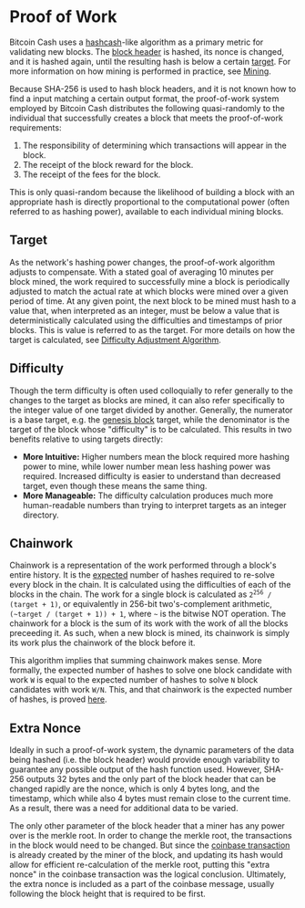 # Proof of Work

Bitcoin Cash uses a [hashcash](https://en.wikipedia.org/wiki/Hashcash)-like algorithm as a primary metric for validating new blocks.
The [block header](/protocol/blockchain/block/block-header) is hashed, its nonce is changed, and it is hashed again, until the resulting hash is below a certain [target](#target).
For more information on how mining is performed in practice, see [Mining](/protocol/blockchain/proof-of-work/mining).

Because SHA-256 is used to hash block headers, and it is not known how to find a input matching a certain output format, the proof-of-work system employed by Bitcoin Cash distributes the following quasi-randomly to the individual that successfully creates a block that meets the proof-of-work requirements:

 1. The responsibility of determining which transactions will appear in the block.
 2. The receipt of the block reward for the block.
 3. The receipt of the fees for the block.

This is only quasi-random because the likelihood of building a block with an appropriate hash is directly proportional to the computational power (often referred to as hashing power), available to each individual mining blocks.

## Target

As the network's hashing power changes, the proof-of-work algorithm adjusts to compensate.
With a stated goal of averaging 10 minutes per block mined, the work required to successfully mine a block is periodically adjusted to match the actual rate at which blocks were mined over a given period of time.
At any given point, the next block to be mined must hash to a value that, when interpreted as an integer, must be below a value that is deterministically calculated using the difficulties and timestamps of prior blocks.
This is value is referred to as the target.
For more details on how the target is calculated, see [Difficulty Adjustment Algorithm](/protocol/blockchain/proof-of-work/difficulty-adjustment-algorithm).

## Difficulty

Though the term difficulty is often used colloquially to refer generally to the changes to the target as blocks are mined, it can also refer specifically to the integer value of one target divided by another.
Generally, the numerator is a base target, e.g. the [genesis block](/protocol/blockchain#genesis-block) target, while the denominator is the target of the block whose "difficulty" is to be calculated.
This results in two benefits relative to using targets directly:

 - **More Intuitive:** Higher numbers mean the block required more hashing power to mine, while lower number mean less hashing power was required.  Increased difficulty is easier to understand than decreased target, even though these means the same thing.
 - **More Manageable:** The difficulty calculation produces much more human-readable numbers than trying to interpret targets as an integer directory.

## Chainwork

Chainwork is a representation of the work performed through a block's entire history.
It is the [expected](https://en.wikipedia.org/wiki/Expected_value) number of hashes required to re-solve every block in the chain.
It is calculated using the difficulties of each of the blocks in the chain.
The work for a single block is calculated as <code>2<sup>256</sup> / (target + 1)</code>, or equivalently in 256-bit two's-complement arithmetic, <code>(~target / (target + 1)) + 1</code>, where `~` is the bitwise NOT operation.
The chainwork for a block is the sum of its work with the work of all the blocks preceeding it.
As such, when a new block is mined, its chainwork is simply its work plus the chainwork of the block before it.

This algorithm implies that summing chainwork makes sense.
More formally, the expected number of hashes to solve one block candidate with work `W` is equal to the expected number of hashes to solve `N` block candidates with work `W/N`.
This, and that chainwork is the expected number of hashes, is proved [here](/protocol/blockchain/chainwork-proof).

## Extra Nonce

Ideally in such a proof-of-work system, the dynamic parameters of the data being hashed (i.e. the block header) would provide enough variability to guarantee any possible output of the hash function used.
However, SHA-256 outputs 32 bytes and the only part of the block header that can be changed rapidly are the nonce, which is only 4 bytes long, and the timestamp, which while also 4 bytes must remain close to the current time.
As a result, there was a need for additional data to be varied.

The only other parameter of the block header that a miner has any power over is the merkle root.
In order to change the merkle root, the transactions in the block would need to be changed.
But since the [coinbase transaction](/protocol/blockchain/block#coinbase-transaction) is already created by the miner of the block, and updating its hash would allow for efficient re-calculation of the merkle root, putting this "extra nonce" in the coinbase transaction was the logical conclusion.
Ultimately, the extra nonce is included as a part of the coinbase message, usually following the block height that is required to be first.
